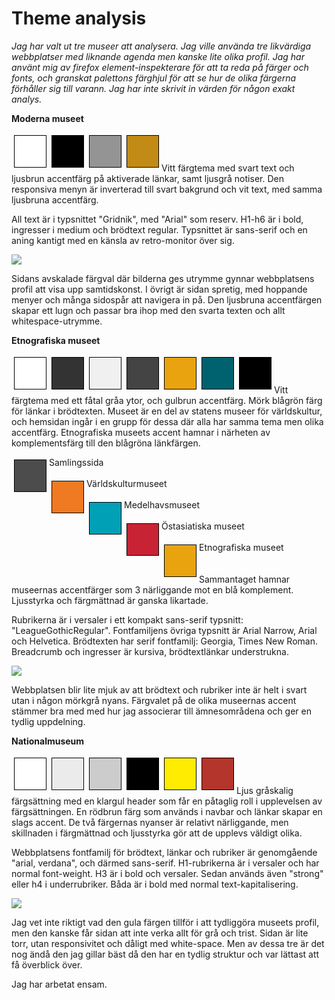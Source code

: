 Theme analysis
===============================

*Jag har valt ut tre museer att analysera. Jag ville använda tre likvärdiga webbplatser med liknande agenda men kanske lite olika profil.
Jag har använt mig av firefox element-inspekterare för att ta reda på färger och fonts, och granskat palettons färghjul för att se hur de olika färgerna förhåller sig till varann. Jag har inte skrivit in värden för någon exakt analys.*

**Moderna museet**  

<div style="height: 50px; width: 50px; margin:4px; float:left; border:1px solid black; background-color: #fff"></div>
<div style="height: 50px; width: 50px; margin:4px; float:left; border:1px solid black; background-color: #000"></div>
<div style="height: 50px; width: 50px; margin:4px; float:left; border:1px solid black; background-color: rgb(148, 148, 148)"></div>
<div style="height: 50px; width: 50px; margin:4px; float:left; border:1px solid black; background-color: #C28B15"></div>
<br><br>

Vitt färgtema med svart text och ljusbrun accentfärg på aktiverade länkar, samt ljusgrå notiser. Den responsiva menyn är inverterad till svart bakgrund och vit text, med samma ljusbruna accentfärg.

All text är i typsnittet "Gridnik", med "Arial" som reserv. H1-h6 är i bold, ingresser i medium och brödtext regular.
Typsnittet är sans-serif och en aning kantigt med en känsla av retro-monitor över sig.


<img class="imgAnalysis" src="img/modMus.png">


Sidans avskalade färgval där bilderna ges utrymme gynnar webbplatsens profil att visa upp samtidskonst. I övrigt är sidan spretig, med hoppande menyer och många sidospår att navigera in på. Den ljusbruna accentfärgen skapar ett lugn och passar bra ihop med den svarta texten och allt whitespace-utrymme.


**Etnografiska museet**  

<div style="height: 50px; width: 50px; margin:4px; float:left; border:1px solid black; background-color: #fff"></div>
<div style="height: 50px; width: 50px; margin:4px; float:left; border:1px solid black; background-color: rgb(51, 51, 51)"></div>
<div style="height: 50px; width: 50px; margin:4px; float:left; border:1px solid black; background-color: rgb(240, 240, 240)"></div>
<div style="height: 50px; width: 50px; margin:4px; float:left; border:1px solid black; background-color: rgb(68, 68, 68);"></div>
<div style="height: 50px; width: 50px; margin:4px; float:left; border:1px solid black; background-color: rgb(233, 163, 14);"></div>
<div style="height: 50px; width: 50px; margin:4px; float:left; border:1px solid black; background-color: #00626f;"></div>
<div style="height: 50px; width: 50px; margin:4px; float:left; border:1px solid black; background-color: #000"></div>
<br><br>

Vitt färgtema med ett fåtal gråa ytor, och gulbrun accentfärg. Mörk blågrön färg för länkar i brödtexten.
Museet är en del av statens museer för världskultur, och hemsidan ingår i en grupp för dessa där alla har samma tema men olika accentfärg.
Etnografiska museets accent hamnar i närheten av komplementsfärg till den blågröna länkfärgen.

<div style="height: 50px; width: 50px; margin:4px; float:left; border:1px solid black; background-color: rgb(76, 76, 76)"></div>Samlingssida<br><br>
<div style="height: 50px; width: 50px; margin:4px; float:left; border:1px solid black; background-color: rgb(239, 122, 34);"></div>Världskulturmuseet<br><br>
<div style="height: 50px; width: 50px; margin:4px; float:left; border:1px solid black; background-color: rgb(0, 160, 182);"></div>Medelhavsmuseet<br><br>
<div style="height: 50px; width: 50px; margin:4px; float:left; border:1px solid black; background-color: rgb(199, 35, 52);"></div>Östasiatiska museet<br><br>
<div style="height: 50px; width: 50px; margin:4px; float:left; border:1px solid black; background-color: rgb(233, 163, 14);"></div>Etnografiska museet<br><br><br>
Sammantaget hamnar museernas accentfärger som 3 närliggande mot en blå komplement. Ljusstyrka och färgmättnad är ganska likartade.

Rubrikerna är i versaler i ett kompakt sans-serif typsnitt: "LeagueGothicRegular". Fontfamiljens övriga typsnitt är Arial Narrow, Arial och Helvetica.
Brödtexten har serif fontfamilj: Georgia, Times New Roman. Breadcrumb och ingresser är kursiva, brödtextlänkar understrukna.

<img class="imgAnalysis" src="img/etnMus.png">

Webbplatsen blir lite mjuk av att brödtext och rubriker inte är helt i svart utan i någon mörkgrå nyans.
Färgvalet på de olika museernas accent stämmer bra med med hur jag associerar till ämnesområdena och ger en tydlig uppdelning.


**Nationalmuseum**  


<div style="height: 50px; width: 50px; margin:4px; float:left; border:1px solid black; background-color: #fff"></div>
<div style="height: 50px; width: 50px; margin:4px; float:left; border:1px solid black; background-color: #EBEBEB"></div>
<div style="height: 50px; width: 50px; margin:4px; float:left; border:1px solid black; background-color: #CCCCCC"></div>
<div style="height: 50px; width: 50px; margin:4px; float:left; border:1px solid black; background-color: #000"></div>
<div style="height: 50px; width: 50px; margin:4px; float:left; border:1px solid black; background-color: #FFEC01"></div>
<div style="height: 50px; width: 50px; margin:4px; float:left; border:1px solid black; background-color: rgb(180, 53, 44)"></div>
<br><br>

Ljus gråskalig färgsättning med en klargul header som får en påtaglig roll i upplevelsen av färgsättningen. En rödbrun färg som används i navbar och länkar skapar en slags accent. De två färgernas nyanser är relativt närliggande, men skillnaden i färgmättnad och ljusstyrka gör att de upplevs väldigt olika.

Webbplatsens fontfamilj för brödtext, länkar och rubriker är genomgående "arial, verdana", och därmed sans-serif.
H1-rubrikerna är i versaler och har normal font-weight. H3 är i bold och versaler. Sedan används även "strong" eller h4 i underrubriker.
Båda är i bold med normal text-kapitalisering.

<img class="imgAnalysis" src="img/natMus.png">

Jag vet inte riktigt vad den gula färgen tillför i att tydliggöra museets profil, men den kanske får sidan att inte verka allt för grå och trist.
Sidan är lite torr, utan responsivitet och dåligt med white-space. Men av dessa tre är det nog ändå den jag gillar bäst då den har en tydlig struktur och var lättast att få överblick över.

Jag har arbetat ensam.
